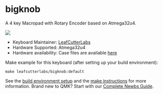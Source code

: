 # bigknob

A 4 key Macropad with Rotary Encoder based on Atmega32u4.

![](https://i.imgur.com/Px3EpOUl.jpg)

* Keyboard Maintainer: [LeafCutterLabs](https://github.com/LeafCutterLabs)
* Hardware Supported: Atmega32u4
* Hardware availability: Case files are available [here](https://github.com/LeafCutterLabs/bigKNOB)

Make example for this keyboard (after setting up your build environment):

    make leafcutterlabs/bigknob:default

See the [build environment setup](https://docs.qmk.fm/#/getting_started_build_tools) and the [make instructions](https://docs.qmk.fm/#/getting_started_make_guide) for more information. Brand new to QMK? Start with our [Complete Newbs Guide](https://docs.qmk.fm/#/newbs).
